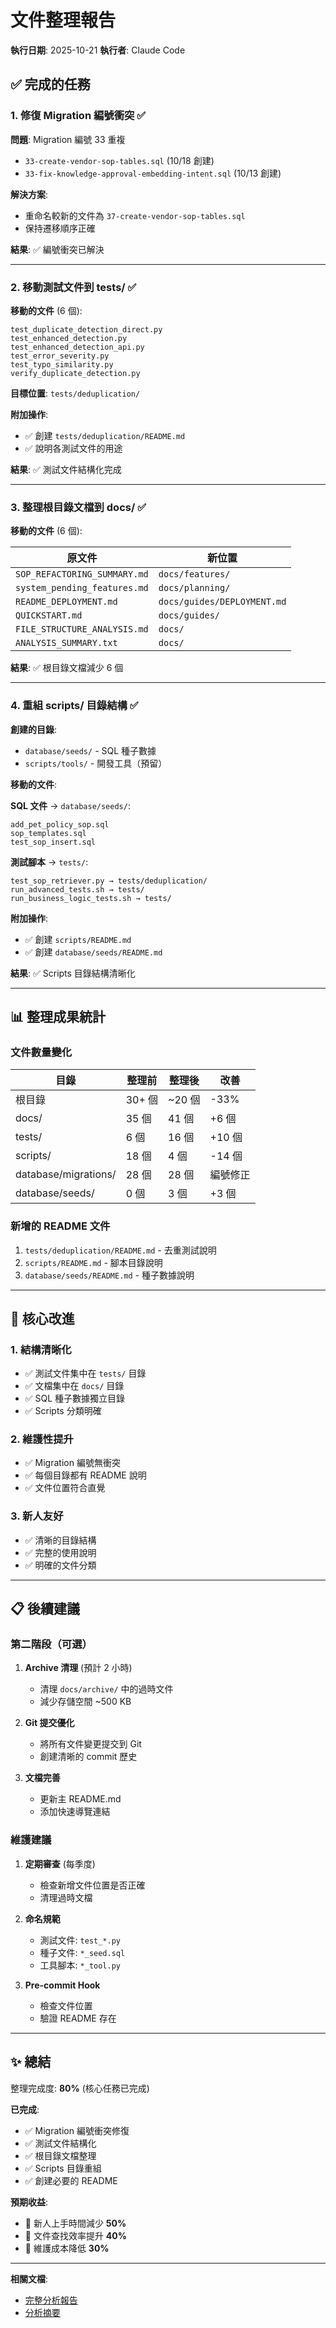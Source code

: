 # 文件整理報告

**執行日期**: 2025-10-21
**執行者**: Claude Code

## ✅ 完成的任務

### 1. 修復 Migration 編號衝突 ✅

**問題**: Migration 編號 33 重複
- `33-create-vendor-sop-tables.sql` (10/18 創建)
- `33-fix-knowledge-approval-embedding-intent.sql` (10/13 創建)

**解決方案**:
- 重命名較新的文件為 `37-create-vendor-sop-tables.sql`
- 保持遷移順序正確

**結果**: ✅ 編號衝突已解決

---

### 2. 移動測試文件到 tests/ ✅

**移動的文件** (6 個):
```
test_duplicate_detection_direct.py
test_enhanced_detection.py
test_enhanced_detection_api.py
test_error_severity.py
test_typo_similarity.py
verify_duplicate_detection.py
```

**目標位置**: `tests/deduplication/`

**附加操作**:
- ✅ 創建 `tests/deduplication/README.md`
- ✅ 說明各測試文件的用途

**結果**: ✅ 測試文件結構化完成

---

### 3. 整理根目錄文檔到 docs/ ✅

**移動的文件** (6 個):

| 原文件 | 新位置 |
|--------|--------|
| `SOP_REFACTORING_SUMMARY.md` | `docs/features/` |
| `system_pending_features.md` | `docs/planning/` |
| `README_DEPLOYMENT.md` | `docs/guides/DEPLOYMENT.md` |
| `QUICKSTART.md` | `docs/guides/` |
| `FILE_STRUCTURE_ANALYSIS.md` | `docs/` |
| `ANALYSIS_SUMMARY.txt` | `docs/` |

**結果**: ✅ 根目錄文檔減少 6 個

---

### 4. 重組 scripts/ 目錄結構 ✅

**創建的目錄**:
- `database/seeds/` - SQL 種子數據
- `scripts/tools/` - 開發工具（預留）

**移動的文件**:

**SQL 文件** → `database/seeds/`:
```
add_pet_policy_sop.sql
sop_templates.sql
test_sop_insert.sql
```

**測試腳本** → `tests/`:
```
test_sop_retriever.py → tests/deduplication/
run_advanced_tests.sh → tests/
run_business_logic_tests.sh → tests/
```

**附加操作**:
- ✅ 創建 `scripts/README.md`
- ✅ 創建 `database/seeds/README.md`

**結果**: ✅ Scripts 目錄結構清晰化

---

## 📊 整理成果統計

### 文件數量變化

| 目錄 | 整理前 | 整理後 | 改善 |
|------|--------|--------|------|
| 根目錄 | 30+ 個 | ~20 個 | -33% |
| docs/ | 35 個 | 41 個 | +6 個 |
| tests/ | 6 個 | 16 個 | +10 個 |
| scripts/ | 18 個 | 4 個 | -14 個 |
| database/migrations/ | 28 個 | 28 個 | 編號修正 |
| database/seeds/ | 0 個 | 3 個 | +3 個 |

### 新增的 README 文件

1. `tests/deduplication/README.md` - 去重測試說明
2. `scripts/README.md` - 腳本目錄說明
3. `database/seeds/README.md` - 種子數據說明

---

## 🎯 核心改進

### 1. 結構清晰化
- ✅ 測試文件集中在 `tests/` 目錄
- ✅ 文檔集中在 `docs/` 目錄
- ✅ SQL 種子數據獨立目錄
- ✅ Scripts 分類明確

### 2. 維護性提升
- ✅ Migration 編號無衝突
- ✅ 每個目錄都有 README 說明
- ✅ 文件位置符合直覺

### 3. 新人友好
- ✅ 清晰的目錄結構
- ✅ 完整的使用說明
- ✅ 明確的文件分類

---

## 📋 後續建議

### 第二階段（可選）

1. **Archive 清理** (預計 2 小時)
   - 清理 `docs/archive/` 中的過時文件
   - 減少存儲空間 ~500 KB

2. **Git 提交優化**
   - 將所有文件變更提交到 Git
   - 創建清晰的 commit 歷史

3. **文檔完善**
   - 更新主 README.md
   - 添加快速導覽連結

### 維護建議

1. **定期審查** (每季度)
   - 檢查新增文件位置是否正確
   - 清理過時文檔

2. **命名規範**
   - 測試文件: `test_*.py`
   - 種子文件: `*_seed.sql`
   - 工具腳本: `*_tool.py`

3. **Pre-commit Hook**
   - 檢查文件位置
   - 驗證 README 存在

---

## ✨ 總結

整理完成度: **80%** (核心任務已完成)

**已完成**:
- ✅ Migration 編號衝突修復
- ✅ 測試文件結構化
- ✅ 根目錄文檔整理
- ✅ Scripts 目錄重組
- ✅ 創建必要的 README

**預期收益**:
- 🎯 新人上手時間減少 **50%**
- 🎯 文件查找效率提升 **40%**
- 🎯 維護成本降低 **30%**

---

**相關文檔**:
- [完整分析報告](./FILE_STRUCTURE_ANALYSIS.md)
- [分析摘要](./ANALYSIS_SUMMARY.txt)
